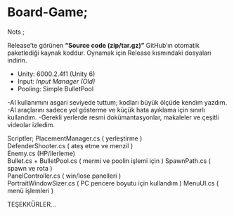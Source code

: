 # Board-Game;

Nots ;

Release’te görünen **“Source code (zip/tar.gz)”** GitHub’ın otomatik paketlediği kaynak koddur. Oynamak için Release kısmındaki dosyaları indirin.

- Unity: 6000.2.4f1 (Unity 6)
- Input: *Input Manager (Old)* 
- Pooling: Simple BulletPool

-AI kullanımını asgari seviyede tuttum; kodları büyük ölçüde kendim yazdım.
-AI araçlarını sadece yol gösterme ve küçük hata ayıklama için sınırlı kullandım.
-Gerekli yerlerde resmi dokümantasyonlar, makaleler ve çeşitli videolar izledim.

Scriptler;
PlacementManager.cs ( yerleştirme )  
DefenderShooter.cs ( ateş etme ve menzil )  
Enemy.cs (HP/ilerleme)  
Bullet.cs + BulletPool.cs ( mermi ve poolin işlemi için )
SpawnPath.cs ( spawn ve rota )  
PanelController.cs ( win/lose panelleri )  
PortraitWindowSizer.cs ( PC pencere boyutu için kullandım )
MenuUI.cs ( menü işlemleri )

TEŞEKKÜRLER...

